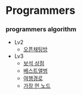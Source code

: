# Programmers

### programmers algorithm

- Lv2
    - [오픈채팅방](Lv2/Open_Chatting_Room)
- Lv3
    - [보석 상점](Lv3/Jewel_Shopping)
    - [베스트앨범](Lv3/Best_Album)
    - [여행경로](Lv3/Travel_Route)
    - [가장 먼 노드](Lv3/Furthest_Node)
